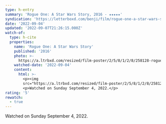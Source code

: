 ```yaml
---
type: h-entry
summary: 'Rogue One: A Star Wars Story, 2016 - ★★★★★'
syndication: 'https://letterboxd.com/benji/film/rogue-one-a-star-wars-story/4/'
date: '2022-09-04'
updated: '2022-09-07T21:26:15.000Z'
watch-of:
  type: h-cite
  properties:
    name: 'Rogue One: A Star Wars Story'
    published: '2016'
    photo: >-
      https://a.ltrbxd.com/resized/film-poster/2/5/8/1/2/8/258128-rogue-one-a-star-wars-story-0-600-0-900-crop.jpg?v=eff30d0282
    watched-date: '2022-09-04'
    content:
      html: >-
        <p><img
        src="https://a.ltrbxd.com/resized/film-poster/2/5/8/1/2/8/258128-rogue-one-a-star-wars-story-0-600-0-900-crop.jpg?v=eff30d0282"/></p>
        <p>Watched on Sunday September 4, 2022.</p>
rating: '5'
rewatch:
  - true
---
```

Watched on Sunday September 4, 2022.
